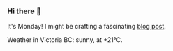 ### Hi there :wave:

It's Monday! I might be crafting a fascinating [blog post](https://benjaminwuethrich.dev).

Weather in Victoria BC: sunny, at +21°C.
